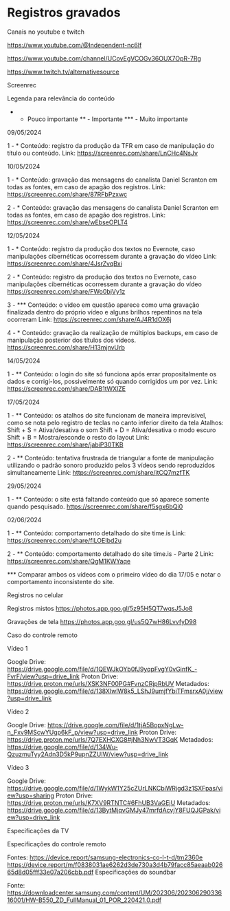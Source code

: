# Registros gravados



Canais no youtube e twitch

https://www.youtube.com/@Independent-nc6lf

https://www.youtube.com/channel/UCovEgVCOGv36OUX7OpR-7Rg

https://www.twitch.tv/alternativesource


Screenrec

Legenda para relevância do conteúdo

* - Pouco importante
** - Importante
*** - Muito importante



09/05/2024

1 - *
Conteúdo: registro da produção da TFR em caso de manipulação do título ou conteúdo.
Link: https://screenrec.com/share/LnCHc4NsJv



10/05/2024

1 - *
Conteúdo: gravação das mensagens do canalista Daniel Scranton em todas as fontes, em caso de apagão dos registros.
Link: https://screenrec.com/share/87RFbPzxwc

2 - *
Conteúdo: gravação das mensagens do canalista Daniel Scranton em todas as fontes, em caso de apagão dos registros.
Link: https://screenrec.com/share/wEbseOPLT4


12/05/2024
 

1 - *
Conteúdo: registro da produção dos textos no Evernote, caso manipulações cibernéticas ocorressem durante a gravação do vídeo
Link: https://screenrec.com/share/4JsrZvqBxi

2 - *
Conteúdo: registro da produção dos textos no Evernote, caso manipulações cibernéticas ocorressem durante a gravação do vídeo
 https://screenrec.com/share/FWo0bjVy1z

3 - *** 
Conteúdo: o vídeo em questão aparece como uma gravação finalizada dentro do próprio vídeo e alguns brilhos repentinos na tela ocorreram
Link: https://screenrec.com/share/AJ4R1dOX6j

4 - *
Conteúdo: gravação da realização de múltiplos backups, em caso de manipulação posterior dos títulos dos vídeos.
 https://screenrec.com/share/H13mjnvUrb


14/05/2024

1 - **
Conteúdo: o login do site só funciona após errar propositalmente os dados e corrigí-los, possivelmente só quando corrigidos um por vez.
Link: https://screenrec.com/share/DAB1tWXlZE 


17/05/2024

1 - **
Conteúdo: os atalhos do site funcionam de maneira imprevisível, como se nota pelo registro de teclas no canto inferior direito da tela
Atalhos: 
Shift + S = Ativa/desativa o som
Shift + D = Ativa/desativa o modo escuro
Shift + B = Mostra/esconde o resto do layout
Link: https://screenrec.com/share/jabiP30TKB

2 - **
Conteúdo: tentativa frustrada de triangular a fonte de manipulação utilizando o padrão sonoro produzido pelos 3 vídeos sendo reproduzidos simultaneamente
Link: https://screenrec.com/share/itCQ7mzfTK

29/05/2024

1 - **
Conteúdo: o site está faltando conteúdo que só aparece somente quando pesquisado.
 https://screenrec.com/share/f5sgx6bQi0

02/06/2024

1 - **
Conteúdo: comportamento detalhado do site time.is
Link: https://screenrec.com/share/flLOEIbd2u

2 - **
Conteúdo: comportamento detalhado do site time.is - Parte 2
Link: https://screenrec.com/share/QgM1KWYaqe

*** Comparar ambos os vídeos com o primeiro vídeo do dia 17/05 e notar o comportamento inconsistente do site.  


Registros no celular

Registros mistos
https://photos.app.goo.gl/5z95H5QT7wqsJ5Jo8

Gravações de tela
https://photos.app.goo.gl/us5Q7wH86LvvfyD98


Caso do controle remoto


Vídeo 1

Google Drive: https://drive.google.com/file/d/1QEWJkOYb0fJ9yqpFvgY0vGinfK_-FvrF/view?usp=drive_link
Proton Drive: https://drive.proton.me/urls/XSK3NF00PG#FvnzCRjpRbUV
Metadados: https://drive.google.com/file/d/138XIwlW8k5_LShJ9umjfYbiTFmsrxA0j/view?usp=drive_link

Vídeo 2

Google Drive: https://drive.google.com/file/d/1tjA5BopxNgLw-n_Fxv9MScwYUgp6kF_p/view?usp=drive_link
Proton Drive:  https://drive.proton.me/urls/7Q7EXHCXG8#jNh3NwVT3GqK
Metadados: https://drive.google.com/file/d/134Wu-QzuzmuTyy2Adn3D5kP9upnZZUIW/view?usp=drive_link

Vídeo 3

Google Drive: https://drive.google.com/file/d/1WykW1Y25cZUrLNKCbiWRjgd3z1SXFpas/view?usp=sharing
Proton Drive:  https://drive.proton.me/urls/K7XV9RTNTC#6FhUB3VaGEjU
Metadados: https://drive.google.com/file/d/13BytMjqvGMJy47mrfdAcvjY8FUQJGPak/view?usp=drive_link





Especificações da TV


Especificações do controle remoto


Fontes:
https://device.report/samsung-electronics-co-l-t-d/tm2360e
https://device.report/m/f0838031ae6262d3de730a3d4b79facc85aeaab02665d8d05fff33e07a206cbb.pdf
Especificações do soundbar



Fonte: https://downloadcenter.samsung.com/content/UM/202306/20230629033616001/HW-B550_ZD_FullManual_01_POR_220421.0.pdf







